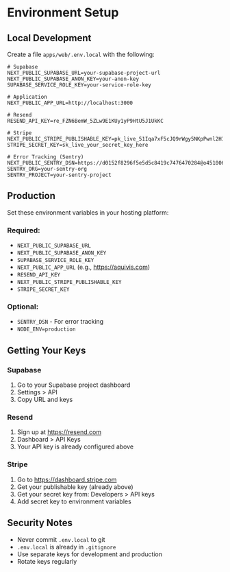 # Environment Setup

## Local Development

Create a file `apps/web/.env.local` with the following:

```env
# Supabase
NEXT_PUBLIC_SUPABASE_URL=your-supabase-project-url
NEXT_PUBLIC_SUPABASE_ANON_KEY=your-anon-key
SUPABASE_SERVICE_ROLE_KEY=your-service-role-key

# Application
NEXT_PUBLIC_APP_URL=http://localhost:3000

# Resend
RESEND_API_KEY=re_FZN6BemW_5ZLw9E1KUy1yP9HtU5J1UkKC

# Stripe
NEXT_PUBLIC_STRIPE_PUBLISHABLE_KEY=pk_live_51Iqa7xF5cJQ9rWgy5NKpPwnl2H1CFiKsVpGP62LshNDTo4mYVz4roGAH3DVsPkgALkbGeQBVkbfTUohO4Rzg9dm700cgaSMEj4
STRIPE_SECRET_KEY=sk_live_your_secret_key_here

# Error Tracking (Sentry)
NEXT_PUBLIC_SENTRY_DSN=https://d0152f8296f5e5d5c8419c7476470284@o4510060715180032.ingest.de.sentry.io/4510263520395344
SENTRY_ORG=your-sentry-org
SENTRY_PROJECT=your-sentry-project
```

## Production

Set these environment variables in your hosting platform:

### Required:
- `NEXT_PUBLIC_SUPABASE_URL`
- `NEXT_PUBLIC_SUPABASE_ANON_KEY`
- `SUPABASE_SERVICE_ROLE_KEY`
- `NEXT_PUBLIC_APP_URL` (e.g., https://aquivis.com)
- `RESEND_API_KEY`
- `NEXT_PUBLIC_STRIPE_PUBLISHABLE_KEY`
- `STRIPE_SECRET_KEY`

### Optional:
- `SENTRY_DSN` - For error tracking
- `NODE_ENV=production`

## Getting Your Keys

### Supabase
1. Go to your Supabase project dashboard
2. Settings > API
3. Copy URL and keys

### Resend
1. Sign up at https://resend.com
2. Dashboard > API Keys
3. Your API key is already configured above

### Stripe
1. Go to https://dashboard.stripe.com
2. Get your publishable key (already above)
3. Get your secret key from: Developers > API keys
4. Add secret key to environment variables

## Security Notes

- Never commit `.env.local` to git
- `.env.local` is already in `.gitignore`
- Use separate keys for development and production
- Rotate keys regularly

